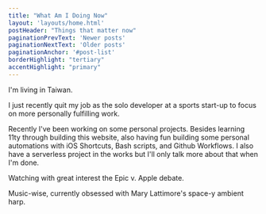 ```yaml
---
title: "What Am I Doing Now"
layout: 'layouts/home.html'
postHeader: "Things that matter now"
paginationPrevText: 'Newer posts'
paginationNextText: 'Older posts'
paginationAnchor: '#post-list'
borderHighlight: "tertiary"
accentHighlight: "primary"
---
```

I'm living in Taiwan.

I just recently quit my job as the solo developer at a sports start-up to focus on more personally fulfilling work.

Recently I've been working on some personal projects. Besides learning 11ty through building this website, also having fun building some personal automations with iOS Shortcuts, Bash scripts, and Github Workflows. I also have a serverless project in the works but I'll only talk more about that when I'm done.

Watching with great interest the Epic v. Apple debate. 

Music-wise, currently obsessed with Mary Lattimore's space-y ambient harp.


